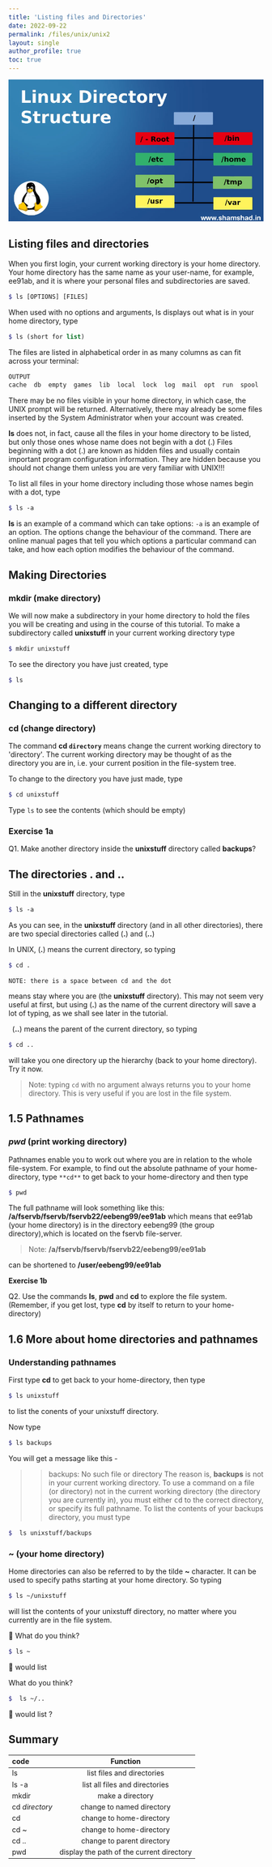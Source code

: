 ```yaml
---
title: 'Listing files and Directories'
date: 2022-09-22
permalink: /files/unix/unix2
layout: single
author_profile: true
toc: true
---
```

 ![Unix files sytem](/images/unix/Linux-Directory-Structure1.webp)

## Listing files and directories
When you first login, your current working directory is your home directory. Your home directory has the same name as your user-name, for example, ee91ab, and it is where your personal files and subdirectories are saved.

```scss
$ ls [OPTIONS] [FILES]
```
When used with no options and arguments, ls displays out what is in your home directory, type 

```scss
$ ls (short for list)
```
The files are listed in alphabetical order in as many columns as can fit across your terminal:
```scss
OUTPUT
cache  db  empty  games  lib  local  lock  log  mail  opt  run  spool  tmp
``` 
 There may be no files visible in your home directory, in which case, the UNIX prompt will be returned. Alternatively, there may already be some files inserted by the System Administrator when your account was created.

**ls** does not, in fact, cause all the files in your home directory to be listed, but only those ones whose name does not begin with a dot (.) Files beginning with a dot (.) are known as hidden files and usually contain important program configuration information. They are hidden because you should not change them unless you are very familiar with UNIX!!!

To list all files in your home directory including those whose names begin  with a dot, type
```scss
$ ls -a
```
**ls** is an example of a command which can take options: `-a` is an example of an option. The options change the behaviour of the command. There are online manual pages that tell you which options a particular command  can take, and how each option modifies the behaviour of the command.

##  Making Directories 

### mkdir (make directory) 

We will now make a subdirectory in your home directory to hold the files you 
  will be creating and using in the course of this tutorial. To make a subdirectory 
  called **unixstuff** in your current working directory type
```scss
$ mkdir unixstuff 
```
To see the directory you have just created, type 
```scss
$ ls
```
## Changing to a different directory&nbsp;
### cd (change directory)
The command **cd `directory`** means change the current working directory to 'directory'. The current working directory may be thought of as the directory you are in, i.e. your current position in the file-system tree.

To change to the directory you have just made, type
```scss
$ cd unixstuff 
```
Type `ls` to see the contents (which should be empty)

<h3>Exercise 1a</h3>

Q1. Make another directory inside the **unixstuff** directory called 
  **backups**?

## The directories . and ..
 Still in the **unixstuff** directory, type

```scss
$ ls -a
```
As you can see, in the **unixstuff** directory (and in all other directories), there are two special directories called (**.**) and (**..**)

In UNIX, (**.**) means the current directory, so typing 
```scss
$ cd .
```
    NOTE: there is a space between cd and the dot

means stay where you are (the **unixstuff** directory). 
This may not seem very useful at first, but using (**.**) as the name of the current directory will save a lot of typing, as we shall see later 
  in the tutorial.

<b>&nbsp;</b>
 (**..**) means the parent of the current directory, so typing 

 ```scss
$ cd ..
```
will take you one directory up the hierarchy (back to your home directory). Try it now.
> Note: typing `cd` with no argument always returns you to your home directory. This is very useful if you are lost in the file system.

## 1.5 Pathnames
### *pwd* (print working directory)
Pathnames enable you to work out where you are in relation to the whole file-system. For example, to find out the absolute pathname of your home-directory, type `**cd**` to get back to your home-directory and then type

```scss
$ pwd 
```
The full pathname will look something like this:
**/a/fservb/fservb/fservb22/eebeng99/ee91ab**
which means that ee91ab (your home directory) is in the directory eebeng99 (the group directory),which is located on the fservb file-server.
> Note: **/a/fservb/fservb/fservb22/eebeng99/ee91ab**

can be shortened to 
**/user/eebeng99/ee91ab**

<b>Exercise 1b</b>

Q2. Use the commands **ls**, **pwd** and **cd** to explore the file system.
(Remember, if you get lost, type **cd** by itself to return to your home-directory)

## 1.6 More about home directories and pathnames
### Understanding pathnames
First type **cd** to get back to your home-directory, then type

```scss
$ ls unixstuff
```
to list the conents of your unixstuff directory.

Now type 

```scss
$ ls backups
```
You will get a message like this -
>> backups: No such file or directory 
The reason is, **backups** is not in your current working directory. To use a command on a file (or directory) not in the current working directory (the directory you are currently in), you must either <samp>cd</samp> to the correct directory, or specify its full pathname. To list the contents of your backups directory, you must type 

```scss
$  ls unixstuff/backups 
```

### ~ (your home directory)

Home directories can also be referred to by the tilde **~** character. It can be used to specify paths starting at your home directory. So typing

```scss
$ ls ~/unixstuff
```
 will list the contents of your unixstuff directory, no matter where you currently are in the file system.

:loudspeaker: What do you think?

```scss
$ ls ~
```
:loudspeaker: would list

What do you think?

```scss
$  ls ~/..
``` 
:loudspeaker: would list ?

<h2>Summary </h2>


| code           | Function                                     |                                             
| :------------- |:------------------------------------------:  |
|  ls            |list files and directories                    |
|  ls -a         | list all files and directories               |
|   mkdir        | make a directory                             |
| cd *directory* | change to named directory                    |
|  cd            | change to home-directory                     |
|   cd ~         | change to home-directory                     |
|   cd ..        | change to parent directory                   |
|   pwd          | display the path of the current directory    |      

